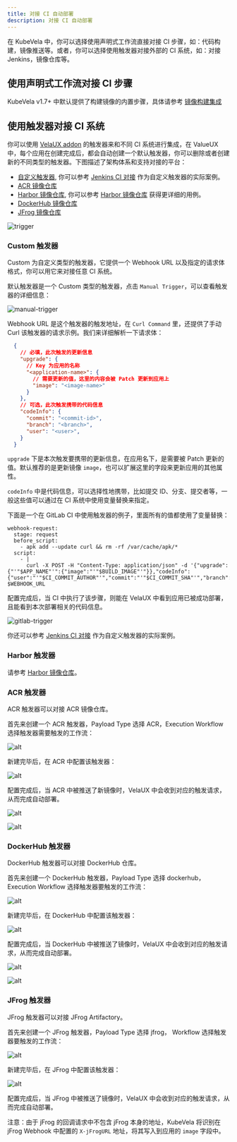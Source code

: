 ```yaml
---
title: 对接 CI 自动部署
description: 对接 CI 自动部署
---
```


在 KubeVela 中，你可以选择使用声明式工作流直接对接 CI 步骤，如：代码构建，镜像推送等。或者，你可以选择使用触发器对接外部的 CI 系统，如：对接 Jenkins，镜像仓库等。

## 使用声明式工作流对接 CI 步骤

KubeVela v1.7+ 中默认提供了构建镜像的内置步骤，具体请参考 [镜像构建集成](../../../tutorials/s2i)

## 使用触发器对接 CI 系统

你可以使用 [VelaUX addon](../../../reference/addons/velaux) 的触发器来和不同 CI 系统进行集成，在 ValueUX 中，每个应用在创建完成后，都会自动创建一个默认触发器，你可以删除或者创建新的不同类型的触发器。下图描述了架构体系和支持对接的平台：

- [自定义触发器](#custom-trigger), 你可以参考 [Jenkins CI 对接](../../../tutorials/jenkins) 作为自定义触发器的实际案例。
- [ACR 镜像仓库](#ACR-trigger)
- [Harbor 镜像仓库](#Harbor-trigger), 你可以参考 [Harbor 镜像仓库](../../../tutorials/trigger) 获得更详细的用例。
- [DockerHub 镜像仓库](#DockerHub-trigger)
- [JFrog 镜像仓库](#JFrog-trigger)

![trigger](../../../resources/trigger.jpg)

### Custom 触发器

Custom 为自定义类型的触发器，它提供一个 Webhook URL 以及指定的请求体格式，你可以用它来对接任意 CI 系统。

默认触发器是一个 Custom 类型的触发器，点击 `Manual Trigger`，可以查看触发器的详细信息：

![manual-trigger](../../../resources/manual-trigger.png)

Webhook URL 是这个触发器的触发地址，在 `Curl Command` 里，还提供了手动 Curl 该触发器的请求示例。我们来详细解析一下请求体：

```json
  {
    // 必填，此次触发的更新信息
    "upgrade": {
      // Key 为应用的名称
      "<application-name>": {
        // 需要更新的值，这里的内容会被 Patch 更新到应用上
        "image": "<image-name>"
      }
    },
    // 可选，此次触发携带的代码信息
    "codeInfo": {
      "commit": "<commit-id>",
      "branch": "<branch>",
      "user": "<user>",
    }
  }
```

`upgrade` 下是本次触发要携带的更新信息，在应用名下，是需要被 Patch 更新的值。默认推荐的是更新镜像 `image`，也可以扩展这里的字段来更新应用的其他属性。

`codeInfo` 中是代码信息，可以选择性地携带，比如提交 ID、分支、提交者等，一般这些值可以通过在 CI 系统中使用变量替换来指定。

下面是一个在 GitLab CI 中使用触发器的例子，里面所有的值都使用了变量替换：

```shell
webhook-request:
  stage: request
  before_script:
    - apk add --update curl && rm -rf /var/cache/apk/*
  script:
    - |
      curl -X POST -H "Content-Type: application/json" -d '{"upgrade":{"'"$APP_NAME"'":{"image":"'"$BUILD_IMAGE"'"}},"codeInfo":{"user":"'"$CI_COMMIT_AUTHOR"'","commit":"'"$CI_COMMIT_SHA"'","branch":"'"$CI_COMMIT_BRANCH"'"}}' $WEBHOOK_URL
```

配置完成后，当 CI 中执行了该步骤，则能在 VelaUX 中看到应用已被成功部署，且能看到本次部署相关的代码信息。

![gitlab-trigger](../../../resources/gitlab-trigger.png)

你还可以参考 [Jenkins CI 对接](../../../tutorials/jenkins) 作为自定义触发器的实际案例。

### Harbor 触发器

请参考 [Harbor 镜像仓库](../../../tutorials/trigger)。

### ACR 触发器

ACR 触发器可以对接 ACR 镜像仓库。

首先来创建一个 ACR 触发器，Payload Type 选择 ACR，Execution Workflow 选择触发器需要触发的工作流：

![alt](../../../resources/acr-trigger-newtrigger.png)

新建完毕后，在 ACR 中配置该触发器：

![alt](../../../resources/acr-trigger.png)

配置完成后，当 ACR 中被推送了新镜像时，VelaUX 中会收到对应的触发请求，从而完成自动部署。

![alt](../../../resources/acr-trigger-acrrecord.png)

![alt](../../../resources/acr-trigger-revisions.png)

### DockerHub 触发器

DockerHub 触发器可以对接 DockerHub 仓库。

首先来创建一个 DockerHub 触发器，Payload Type 选择 dockerhub，Execution Workflow 选择触发器要触发的工作流：

![alt](../../../resources/dockerhub-trigger-newtrigger.png)

新建完毕后，在 DockerHub 中配置该触发器：

![alt](../../../resources/dockerhub-trigger.png)

配置完成后，当 DockerHub 中被推送了镜像时，VelaUX 中会收到对应的触发请求，从而完成自动部署。

![alt](../../../resources/dockerhub-trigger-dockerhubrecord.png)

![alt](../../../resources/dockerhub-trigger-revisions.png)

### JFrog 触发器

JFrog 触发器可以对接 JFrog Artifactory。

首先来创建一个 JFrog 触发器，Payload Type 选择 jfrog， Workflow 选择触发器要触发的工作流：

![alt](../../../resources/jfrog-trigger-newtrigger.png)


新建完毕后，在 JFrog 中配置该触发器：

![alt](../../../resources/jfrog-trigger.png)

配置完成后，当 JFrog 中被推送了镜像时，VelaUX 中会收到对应的触发请求，从而完成自动部署。

注意：由于 jFrog 的回调请求中不包含 jFrog 本身的地址，KubeVela 将识别在 jFrog Webhook 中配置的 `X-jFrogURL` 地址，将其写入到应用的 `image` 字段中。
